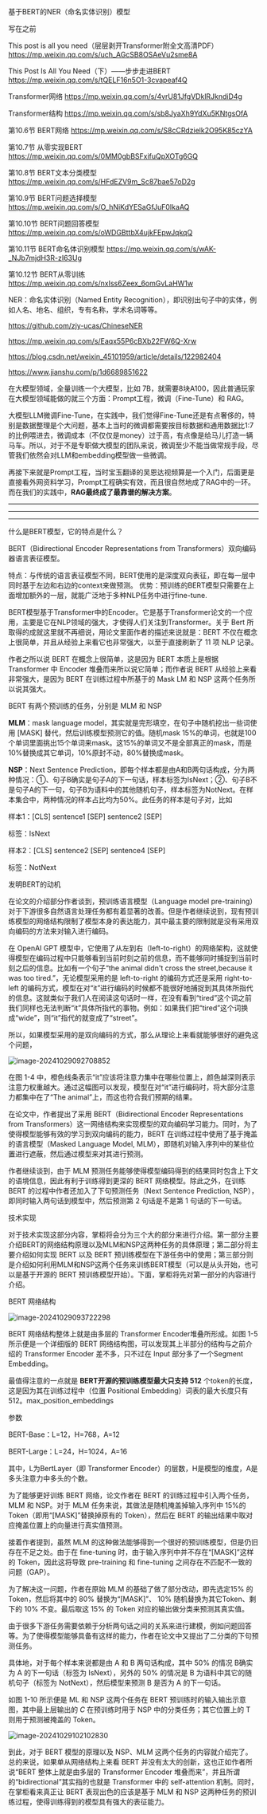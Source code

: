 基于BERT的NER（命名实体识别）模型



写在之前

This post is all you need（层层剥开Transformer附全文高清PDF）https://mp.weixin.qq.com/s/uch_AGcSB8OSAeVu2sme8A



This Post Is All You Need（下）——步步走进BERT https://mp.weixin.qq.com/s/tQELF16n5O1-3cvapeaf4Q



Transformer网络 https://mp.weixin.qq.com/s/4vrU81JfgVDklRJkndiD4g



Transformer结构 https://mp.weixin.qq.com/s/sb8JyaXh9YdXu5KNtgsOfA



第10.6节 BERT网络 https://mp.weixin.qq.com/s/S8cCRdzielk2O95K85czYA

第10.7节 从零实现BERT https://mp.weixin.qq.com/s/0MM0gbBSFxifuQpXOTg6GQ

第10.8节 BERT文本分类模型 https://mp.weixin.qq.com/s/HFdEZV9m_Sc87bae57oD2g

第10.9节 BERT问题选择模型 https://mp.weixin.qq.com/s/O_hNiKdYESaGfJuF0IkaAQ

第10.10节 BERT问题回答模型 https://mp.weixin.qq.com/s/oWDGBttbX4ujkFEpwJqkqQ

第10.11节 BERT命名体识别模型 https://mp.weixin.qq.com/s/wAK-_NJb7mjdH3R-zI63Ug

第10.12节 BERT从零训练 https://mp.weixin.qq.com/s/nxIss6Zeex_6omGvLaHW1w









NER：命名实体识别（Named Entity Recognition），即识别出句子中的实体，例如人名、地名、组织，专有名称，学术名词等等。



https://github.com/zjy-ucas/ChineseNER







https://mp.weixin.qq.com/s/Eaqx55P6cBXb22FW6Q-Xrw

https://blog.csdn.net/weixin_45101959/article/details/122982404

https://www.jianshu.com/p/1d6689851622









在大模型领域，全量训练一个大模型，比如 7B，就需要8块A100，因此普通玩家在大模型领域能做的就三个方面：Prompt工程，微调（Fine-Tune）和 RAG。



大模型LLM微调Fine-Tune，在实践中，我们觉得Fine-Tune还是有点奢侈的，特别是数据整理是个大问题，基本上当时的微调都需要按目标数据和通用数据比1:7的比例喂进去，微调成本（不仅仅是money）过于高，有点像是给马儿打造一辆马车。所以，对于不是专职做大模型的团队来说，微调至少不能当做常规手段，尽管我们依然会对LLM和embedding模型做一些微调。



再接下来就是Prompt工程，当时宝玉翻译的吴恩达视频算是一个入门，后面更是直接看外网资料学习，Prompt工程确实有效，而且很自然地成了RAG中的一环。而在我们的实践中，**RAG最终成了最靠谱的解决方案**。

-------





------------------------------------------------------







----



什么是BERT模型，它的特点是什么？



BERT（Bidirectional Encoder Representations from Transformers）双向编码器语言表征模型。

特点：与传统的语言表征模型不同，BERT使用的是深度双向表征，即在每一层中同时基于左边和右边的context来做预测。
优势：预训练的BERT模型只需要在上面增加额外的一层，就能广泛地于多种NLP任务中进行fine-tune.



BERT模型基于Transformer中的Encoder。它是基于Transformer论文的一个应用，主要是它在NLP领域的强大，才使得人们关注到Transformer。关于 Bert 所取得的成就这里就不再细说，用论文里面作者的描述来说就是：BERT 不仅在概念上很简单，并且从经验上来看它也非常强大，以至于直接刷新了 11 项 NLP 记录。



作者之所以说 BERT 在概念上很简单，这是因为 BERT 本质上是根据 Transformer 中 Encoder 堆叠而来所以说它简单；而作者说 BERT 从经验上来看非常强大，是因为 BERT 在训练过程中所基于的 Mask LM 和 NSP 这两个任务所以说其强大。



BERT 有两个预训练的任务，分别是 MLM 和 NSP

**MLM**：mask language model，其实就是完形填空，在句子中随机挖出一些词使用 [MASK] 替代，然后训练模型预测它的值。随机mask 15%的单词，也就是100个单词里面挑出15个单词来mask。这15%的单词又不是全部真正的mask，而是10%替换成其它单词，10%原封不动，80%替换成mask。

**NSP**：Next Sentence Prediction，即每个样本都是由A和B两句话构成，分为两种情况：①、句子B确实是句子A的下一句话，样本标签为IsNext；②、句子B不是句子A的下一句，句子B为语料中的其他随机句子，样本标签为NotNext。在样本集合中，两种情况的样本占比均为50%。此任务的样本是句子对，比如

样本1：[CLS] sentence1 [SEP] sentence2 [SEP]

标签：IsNext

样本2：[CLS] sentence2 [SEP] sentence4 [SEP]

标签：NotNext



发明BERT的动机

在论文的介绍部分作者谈到，预训练语言模型（Language model pre-training）对于下游很多自然语言处理任务都有着显著的改善。但是作者继续说到，现有预训练模型的网络结构限制了模型本身的表达能力，其中最主要的限制就是没有采用双向编码的方法来对输入进行编码。

在 OpenAI GPT 模型中，它使用了从左到右（left-to-right）的网络架构，这就使得模型在编码过程中只能够看到当前时刻之前的信息，而不能够同时捕捉到当前时刻之后的信息。比如有一个句子“the animal didn't cross the street,because it was too tired.”，无论模型采用的是 left-to-right 的编码方式还是采用 right-to-left 的编码方式，模型在对“it”进行编码的时候都不能很好地捕捉到其具体所指代的信息。这就类似于我们人在阅读这句话时一样，在没有看到“tired”这个词之前我们同样也无法判断“it”具体所指代的事物。例如：如果我们把“tired”这个词换成“wide”，则“it”指代的就变成了“street”。

所以，如果模型采用的是双向编码的方式，那么从理论上来看就能够很好的避免这个问题，

![image-20241029092708852](D:\dev\php\magook\trunk\server\md\img\image-20241029092708852.png)

在图 1-4 中，橙色线条表示“it”应该将注意力集中在哪些位置上，颜色越深则表示注意力权重越大。通过这幅图可以发现，模型在对“it”进行编码时，将大部分注意力都集中在了“The animal”上，而这也符合我们预期的结果。

在论文中，作者提出了采用 BERT（Bidirectional Encoder Representations from Transformers）这一网络结构来实现模型的双向编码学习能力。同时，为了使得模型能够有效的学习到双向编码的能力，BERT 在训练过程中使用了基于掩盖的语言模型（Masked Language Model, MLM），即随机对输入序列中的某些位置进行遮蔽，然后通过模型来对其进行预测。

作者继续谈到，由于 MLM 预测任务能够使得模型编码得到的结果同时包含上下文的语境信息，因此有利于训练得到更深的 BERT 网络模型。除此之外，在训练 BERT 的过程中作者还加入了下句预测任务（Next Sentence Prediction, NSP），即同时输入两句话到模型中，然后预测第 2 句话是不是第 1 句话的下一句话。



技术实现

对于技术实现这部分内容，掌柜将会分为三个大的部分来进行介绍。第一部分主要介绍BERT的网络结构原理以及MLM和NSP这两种任务的具体原理；第二部分将主要介绍如何实现 BERT 以及 BERT 预训练模型在下游任务中的使用；第三部分则是介绍如何利用MLM和NSP这两个任务来训练BERT模型（可以是从头开始，也可以是基于开源的 BERT 预训练模型开始）。下面，掌柜将先对第一部分的内容进行介绍。



BERT 网络结构

![image-20241029093722298](D:\dev\php\magook\trunk\server\md\img\image-20241029093722298.png)

BERT 网络结构整体上就是由多层的 Transformer Encoder堆叠所形成。如图 1-5 所示便是一个详细版的 BERT 网络结构图，可以发现其上半部分的结构与之前介绍的 Transformer Encoder 差不多，只不过在 Input 部分多了一个Segment Embedding。

最值得注意的一点就是 **BERT开源的预训练模型最大只支持 512** 个token的长度，这是因为其在训练过程中（位置 Positional Embedding）词表的最大长度只有512。max_position_embeddings



参数

BERT-Base：L=12，H=768，A=12

BERT-Large：L=24，H=1024，A=16

其中，L为BertLayer（即 Transformer Encoder）的层数，H是模型的维度，A是多头注意力中多头的个数。



为了能够更好训练 BERT 网络，论文作者在 BERT 的训练过程中引入两个任务，MLM 和 NSP。对于 MLM 任务来说，其做法是随机掩盖掉输入序列中 15%的 Token（即用“[MASK]”替换掉原有的 Token），然后在 BERT 的输出结果中取对应掩盖位置上的向量进行真实值预测。

接着作者提到，虽然 MLM 的这种做法能够得到一个很好的预训练模型，但是仍旧存在不足之处。由于在 fine-tuning 时，由于输入序列中并不存在“[MASK]”这样的 Token，因此这将导致 pre-training 和 fine-tuning 之间存在不匹配不一致的问题（GAP）。

为了解决这一问题，作者在原始 MLM 的基础了做了部分改动，即先选定15% 的 Token，然后将其中的 80% 替换为“[MASK]”、 10% 随机替换为其它Token、剩下的 10% 不变。最后取这 15% 的 Token 对应的输出做分类来预测其真实值。

由于很多下游任务需要依赖于分析两句话之间的关系来进行建模，例如问题回答等。为了使得模型能够具备有这样的能力，作者在论文中又提出了二分类的下句预测任务。

具体地，对于每个样本来说都是由 A 和 B 两句话构成，其中 50% 的情况 B确实为 A 的下一句话（标签为 IsNext），另外的 50% 的情况是 B 为语料中其它的随机句子（标签为 NotNext），然后模型来预测 B 是否为 A 的下一句话。

如图 1-10 所示便是 ML 和 NSP 这两个任务在 BERT 预训练时的输入输出示意图，其中最上层输出的 *C* 在预训练时用于 NSP 中的分类任务；其它位置上的 T 则用于预测被掩盖的 Token。

![image-20241029102102830](D:\dev\php\magook\trunk\server\md\img\image-20241029102102830.png)

到此，对于 BERT 模型的原理以及 NSP、MLM 这两个任务的内容就介绍完了。总的来说，如果单从网络结构上来看 BERT 并没有太大的创新，这也正如作者所说“BERT 整体上就是由多层的 Transformer Encoder 堆叠而来”，并且所谓的“bidirectional”其实指的也就是 Transformer 中的 self-attention 机制。同时，在掌柜看来真正让 BERT 表现出色的应该是基于 MLM 和 NSP 这两种任务的预训练过程，使得训练得到的模型具有强大的表征能力。
